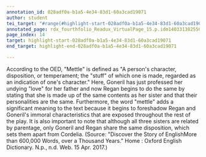 ```yaml
---
annotation_id: 028adf0a-b1a5-4e34-83d1-60a3cad19071
author: student
tei_target: "#range(#highlight-start-028adf0a-b1a5-4e34-83d1-60a3cad19071, #highlight-end-028adf0a-b1a5-4e34-83d1-60a3cad19071)"
annotated_page: rdx_fourthfolio_Readux_VirtualPage_15.p.idm140331382550000
page_index: 14
target: highlight-start-028adf0a-b1a5-4e34-83d1-60a3cad19071
end_target: highlight-end-028adf0a-b1a5-4e34-83d1-60a3cad19071

---
```

According to the OED, "Mettle" is defined as "A person's character, disposition, or temperament; the "stuff" of which one is made, regarded as an indication of one's character." Here, Goneril has just professed her undying "love" for her father and now Regan begins to do the same by stating that she is made up of the same contents as her sister and that their personalities are the same. Furthermore, the word "mettle" adds a significant meaning to the text because it begins to foreshadow Regan and Goneril's immoral characteristics that are exposed throughout the rest of the play. It is also important to note that although all three sisters are related by parentage, only Goneril and Regan share the same disposition, which sets them apart from Cordelia.
 (Source: "Discover the Story of EnglishMore than 600,000 Words, over a Thousand Years." Home : Oxford English Dictionary. N.p., n.d. Web. 15 Apr. 2017.)